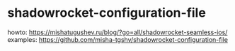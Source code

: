 # shadowrocket-configuration-file

howto: https://mishatugushev.ru/blog/?go=all/shadowrocket-seamless-ios/  
examples: https://github.com/misha-tgshv/shadowrocket-configuration-file
